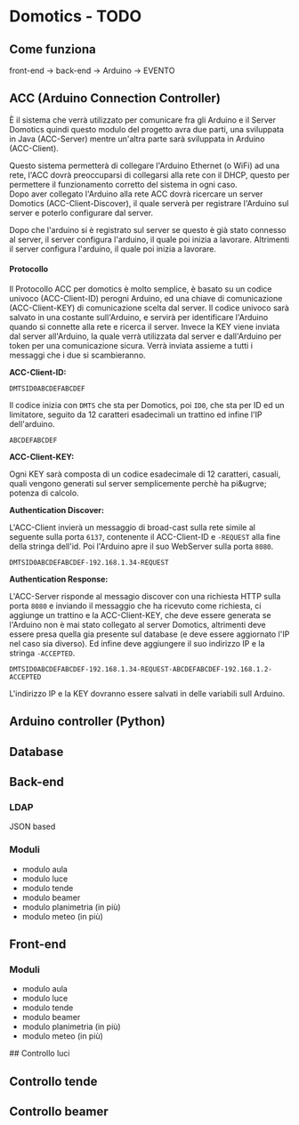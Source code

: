 # Domotics - TODO

## Come funziona

front-end -> back-end -> Arduino -> EVENTO

## ACC (Arduino Connection Controller)

&Egrave; il sistema che verr&agrave; utilizzato per comunicare fra gli Arduino e il Server Domotics
quindi questo modulo del progetto avra due parti, una sviluppata in Java (ACC-Server) mentre
un'altra parte sar&agrave; sviluppata in Arduino (ACC-Client).

Questo sistema permetter&agrave; di collegare l'Arduino Ethernet (o WiFi) ad una rete, l'ACC
dovr&agrave; preoccuparsi di collegarsi alla rete con il DHCP, questo per permettere il funzionamento
corretto del sistema in ogni caso.  
Dopo aver collegato l'Arduino alla rete ACC dovr&agrave; ricercare un server Domotics
(ACC-Client-Discover), il quale server&agrave; per registrare l'Arduino sul server e poterlo
configurare dal server.

Dopo che l'arduino si &egrave; registrato sul server se questo &egrave; gi&agrave; stato connesso al
server, il server configura l'arduino, il quale poi inizia a lavorare. Altrimenti il server
configura l'arduino, il quale poi inizia a lavorare.

#### Protocollo

Il Protocollo ACC per domotics &egrave; molto semplice, &egrave; basato su un codice univoco
(ACC-Client-ID) perogni Arduino, ed una chiave di comunicazione (ACC-Client-KEY) di comunicazione
scelta dal server. Il codice univoco sar&agrave; salvato in una costante sull'Arduino, e
servir&agrave; per identificare l'Arduino quando si connette alla rete e ricerca il server. Invece
la KEY viene inviata dal server all'Arduino, la quale verr&agrave; utilizzata dal server e
dall'Arduino per token per una comunicazione sicura. Verr&agrave; inviata assieme a tutti i messaggi
che i due si scambieranno.

**ACC-Client-ID:**

```
DMTSID0ABCDEFABCDEF
```

Il codice inizia con `DMTS` che sta per Domotics, poi `ID0`, che sta per ID ed un limitatore,
seguito da 12 caratteri esadecimali un trattino ed infine l'IP dell'arduino.

```
ABCDEFABCDEF
```

**ACC-Client-KEY:**

Ogni KEY sar&agrave; composta di un codice esadecimale di 12 caratteri, casuali, quali vengono
generati sul server semplicemente perch&egrave; ha pi&ugrve; potenza di calcolo.

**Authentication Discover:**  

L'ACC-Client invier&agrave; un messaggio di broad-cast sulla rete simile al seguente sulla porta
`6137`, contenente il ACC-Client-ID e `-REQUEST` alla fine della stringa dell'id. Poi l'Arduino
apre il suo WebServer sulla porta `8080`.

```
DMTSID0ABCDEFABCDEF-192.168.1.34-REQUEST
```

**Authentication Response:**

L'ACC-Server risponde al messagio discover con una richiesta HTTP sulla porta `8080` e inviando il
messaggio che ha ricevuto come richiesta, ci aggiunge un trattino e la ACC-Client-KEY, che deve
essere generata se l'Arduino non &egrave; mai stato collegato al server Domotics, altrimenti deve
essere presa quella gia presente sul database (e deve essere aggiornato l'IP nel caso sia diverso).
Ed infine deve aggiungere il suo indirizzo IP e la stringa `-ACCEPTED`.

```
DMTSID0ABCDEFABCDEF-192.168.1.34-REQUEST-ABCDEFABCDEF-192.168.1.2-ACCEPTED
```

L'indirizzo IP e la KEY dovranno essere salvati in delle variabili sull Arduino.


## Arduino controller (Python)

## Database

## Back-end

### LDAP

JSON based

### Moduli

- modulo aula
- modulo luce
- modulo tende
- modulo beamer
- modulo planimetria (in pi&ugrave;)
- modulo meteo (in pi&ugrave;)

## Front-end

### Moduli

- modulo aula
- modulo luce
- modulo tende
- modulo beamer
- modulo planimetria (in pi&ugrave;)
- modulo meteo (in pi&ugrave;)

## Controllo luci

## Controllo tende

## Controllo beamer
